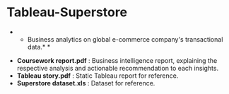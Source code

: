 # Tableau-Superstore 
* * Business analytics on global e-commerce company's transactional data.* *
- **Coursework report.pdf** : Business intelligence report, explaining the respective analysis and actionable recommendation to each insights.
- **Tableau story.pdf** : Static Tableau report for reference.
- **Superstore dataset.xls** : Dataset for reference.
